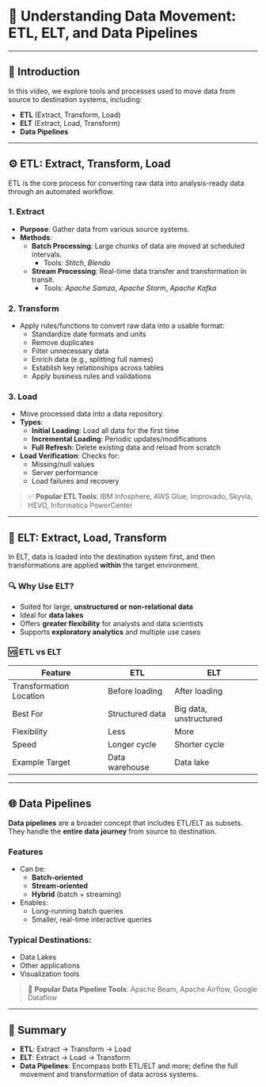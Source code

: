 # 🔄 Understanding Data Movement: ETL, ELT, and Data Pipelines

---

## 🚚 Introduction

In this video, we explore tools and processes used to move data from source to destination systems, including:

- **ETL** (Extract, Transform, Load)
- **ELT** (Extract, Load, Transform)
- **Data Pipelines**

---

## ⚙️ ETL: Extract, Transform, Load

ETL is the core process for converting raw data into analysis-ready data through an automated workflow.

### 1. **Extract**
- **Purpose**: Gather data from various source systems.
- **Methods**:
  - **Batch Processing**: Large chunks of data are moved at scheduled intervals.
    - Tools: *Stitch*, *Blendo*
  - **Stream Processing**: Real-time data transfer and transformation in transit.
    - Tools: *Apache Samza*, *Apache Storm*, *Apache Kafka*

### 2. **Transform**
- Apply rules/functions to convert raw data into a usable format:
  - Standardize date formats and units
  - Remove duplicates
  - Filter unnecessary data
  - Enrich data (e.g., splitting full names)
  - Establish key relationships across tables
  - Apply business rules and validations

### 3. **Load**
- Move processed data into a data repository.
- **Types**:
  - **Initial Loading**: Load all data for the first time
  - **Incremental Loading**: Periodic updates/modifications
  - **Full Refresh**: Delete existing data and reload from scratch
- **Load Verification**: Checks for:
  - Missing/null values
  - Server performance
  - Load failures and recovery

> ✅ **Popular ETL Tools**: IBM Infosphere, AWS Glue, Improvado, Skyvia, HEVO, Informatica PowerCenter

---

## 🔁 ELT: Extract, Load, Transform

In ELT, data is loaded into the destination system first, and then transformations are applied **within** the target environment.

### 🔍 Why Use ELT?
- Suited for large, **unstructured or non-relational data**
- Ideal for **data lakes**
- Offers **greater flexibility** for analysts and data scientists
- Supports **exploratory analytics** and multiple use cases

### 🆚 ETL vs ELT
| Feature | ETL | ELT |
|--------|-----|-----|
| Transformation Location | Before loading | After loading |
| Best For | Structured data | Big data, unstructured |
| Flexibility | Less | More |
| Speed | Longer cycle | Shorter cycle |
| Example Target | Data warehouse | Data lake |

---

## 🌐 Data Pipelines

**Data pipelines** are a broader concept that includes ETL/ELT as subsets. They handle the **entire data journey** from source to destination.

### Features
- Can be:
  - **Batch-oriented**
  - **Stream-oriented**
  - **Hybrid** (batch + streaming)
- Enables:
  - Long-running batch queries
  - Smaller, real-time interactive queries

### Typical Destinations:
- Data Lakes
- Other applications
- Visualization tools

> 🔧 **Popular Data Pipeline Tools**: Apache Beam, Apache Airflow, Google Dataflow

---

## 📌 Summary

- **ETL**: Extract → Transform → Load
- **ELT**: Extract → Load → Transform
- **Data Pipelines**: Encompass both ETL/ELT and more; define the full movement and transformation of data across systems.

